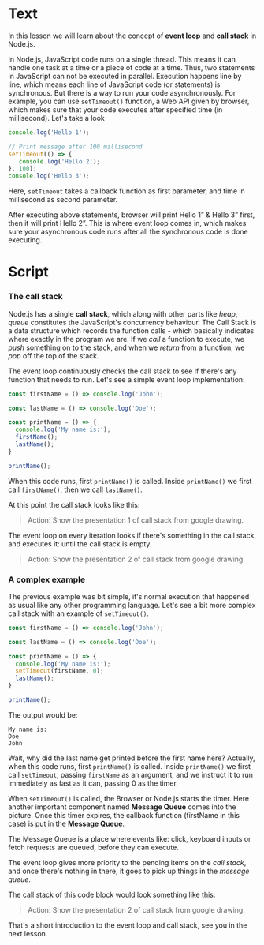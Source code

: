 # Text
In this lesson we will learn about the concept of **event loop** and **call stack** in Node.js.

In Node.js, JavaScript code runs on a single thread. This means it can handle one task at a time or a piece of code at a time. Thus, two statements in JavaScript can not be executed in parallel. Execution happens line by line, which means each line of JavaScript code (or statements) is synchronous.
But there is a way to run your code asynchronously. For example, you can use `setTimeout()` function, a Web API given by browser, which makes sure that your code executes after specified time (in millisecond). Let's take a look
```js
console.log('Hello 1');

// Print message after 100 millisecond
setTimeout(() => {
   console.log('Hello 2');
}, 100);
console.log('Hello 3');
```
Here, `setTimeout` takes a callback function as first parameter, and time in millisecond as second parameter.

After executing above statements, browser will print Hello 1” & Hello 3” first, then it will print Hello 2”. This is where event loop comes in, which makes sure your asynchronous code runs after all the synchronous code is done executing.

# Script 
### The call stack
Node.js has a single **call stack**, which along with other parts like *heap*, *queue* constitutes the JavaScript's concurrency behaviour.
The Call Stack is a data structure which records the function calls - which basically indicates where exactly in the program we are. If we *call* a function to execute, we *push* something on to the stack, and when we *return* from a function, we *pop* off the top of the stack.

The event loop continuously checks the call stack to see if there's any function that needs to run. Let's see a simple event loop implementation:

```js
const firstName = () => console.log('John');

const lastName = () => console.log('Doe');

const printName = () => {
  console.log('My name is:');
  firstName();
  lastName();
}

printName();
```
When this code runs, first `printName()` is called. Inside `printName()` we first call `firstName()`, then we call `lastName()`.

At this point the call stack looks like this:
> Action: Show the presentation 1 of call stack from google drawing.

The event loop on every iteration looks if there's something in the call stack, and executes it:
until the call stack is empty.
> Action: Show the presentation 2 of call stack from google drawing.

### A complex example
The previous example was bit simple, it's normal execution that happened as usual like any other programming language. Let's see a bit more complex call stack with an example of `setTimeout()`.

```js
const firstName = () => console.log('John');

const lastName = () => console.log('Doe');

const printName = () => {
  console.log('My name is:');
  setTimeout(firstName, 0);
  lastName();
}

printName();
```
The output would be:
````
My name is:
Doe
John
````
Wait, why did the last name get printed before the first name here?
Actually, when this code runs, first `printName()` is called. Inside `printName()` we first call `setTimeout`, passing `firstName` as an argument, and we instruct it to run immediately as fast as it can, passing 0 as the timer. 

When `setTimeout()` is called, the Browser or Node.js starts the timer. Here another important component named **Message Queue** comes into the picture. Once this timer expires, the callback function (firstName in this case) is put in the **Message Queue**.

The Message Queue is a place where events like: click, keyboard inputs or fetch requests are queued, before they can execute.

The event loop gives more priority to the pending items on the *call stack*, and once there's nothing in there, it goes to pick up things in the *message queue*.

The call stack of this code block would look something like this:
> Action: Show the presentation 2 of call stack from google drawing.

That's a short introduction to the event loop and call stack, see you in the next lesson.

<!-- ### Now what is the relevance of the Event Loop?
When we evaluate the performance of our JS code, a function in a *call stack* can make it slow or fast, for example: a `console.log()` will be fast, but performing iteration with `for` or `while` over thousands or millions of line items will be slower and it will keep the stack occupied or blocked. This is termed as blocking script.

Similarly, network requests can be slow, image requests can be slow. But thankfully the server requests can be done through AJAX, an asynchronous function. 

What if, these network requests are made through synchronous functions, then what would happen? The network requests are send to some server will eventually take some time to respond. In the meantime , if I click some CTA button, or some other rendering needs to be done, nothing will happen as the stack is blocked. In multi threaded language like Ruby, it can be handled, but in single threaded language like Javascript, this is not possible unless function inside the stack returns a value.  -->
